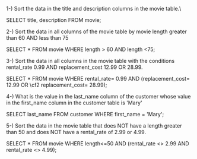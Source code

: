 
 1-) Sort the data in the title and description columns in the movie table.\

 SELECT title, description FROM movie;
 
 2-) Sort the data in all columns of the movie table by movie length greater than 60 AND less than 75

 SELECT * FROM movie WHERE length > 60 AND length <75;

 3-) Sort the data in all columns in the movie table with the conditions rental_rate 0.99 AND replacement_cost 12.99 OR 28.99.
 
  SELECT * FROM movie WHERE rental_rate= 0.99 AND (replacement_cost= 12.99 OR \cf2 replacement_cost= 28.99);

 4-) What is the value in the last_name column of the customer whose value in the first_name column in the customer table is 'Mary'
 
   SELECT last_name FROM customer WHERE first_name = 'Mary';

5-) Sort the data in the movie table that does NOT have a length greater than 50 and does NOT have a rental_rate of 2.99 or 4.99.

   SELECT * FROM movie WHERE length<=50 AND (rental_rate <> 2.99 AND rental_rate <> 4.99);
